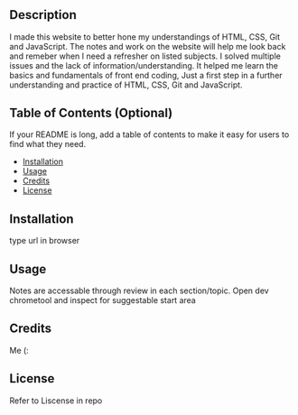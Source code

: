 # <Prework Study Guide Website>

## Description
I made this website to better hone my understandings of HTML, CSS, Git and JavaScript.
The notes and work on the website will help me look back and remeber when I need a refresher on listed subjects.
I solved multiple issues and the lack of information/understanding. It helped me learn the basics and fundamentals of front end coding, Just a first step in a further understanding and practice of HTML, CSS, Git and JavaScript.
 
## Table of Contents (Optional)

If your README is long, add a table of contents to make it easy for users to find what they need.

- [Installation](#installation)
- [Usage](#usage)
- [Credits](#credits)
- [License](#license)

## Installation

type url in browser 

## Usage

Notes are accessable through review in each section/topic. Open dev chrometool and inspect for suggestable start area

## Credits

Me (:

## License

Refer to Liscense in repo
